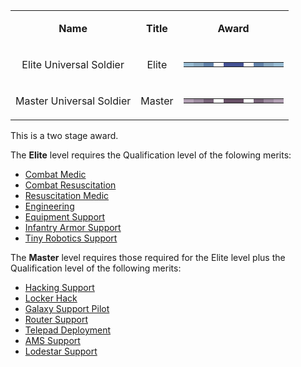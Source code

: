 <table>
<tbody>
<tr class="odd">
<td style="text-align: center;"><p><b>Name</b></p></td>
<td style="text-align: center;"><p><b>Title</b></p></td>
<td style="text-align: center;"><p><b>Award</b></p></td>
</tr>
<tr class="even">
<td style="text-align: center;"><p>Elite Universal Soldier</p></td>
<td style="text-align: center;"><p>Elite</p></td>
<td style="text-align: center;"><table class="bigmerit">
<tr>
<td bgcolor="#99bcd3">
</td>
<td bgcolor="#89a8c0">
</td>
<td bgcolor="#6181a9">
</td>
<td bgcolor="#fefefe">
</td>
<td bgcolor="#445194">
</td>
<td bgcolor="#445194">
</td>
<td bgcolor="#fefefe">
</td>
<td bgcolor="#6181a9">
</td>
<td bgcolor="#89a8c0">
</td>
<td bgcolor="#99bcd3">
</td>
</tr>
</table></td>
</tr>
<tr class="odd">
<td style="text-align: center;"><p>Master Universal Soldier</p></td>
<td style="text-align: center;"><p>Master</p></td>
<td style="text-align: center;"><table class="bigmerit">
<tr>
<td bgcolor="#b2a0b4">
</td>
<td bgcolor="#9c8a9e">
</td>
<td bgcolor="#776378">
</td>
<td bgcolor="#fefefe">
</td>
<td bgcolor="#675066">
</td>
<td bgcolor="#675066">
</td>
<td bgcolor="#fefefe">
</td>
<td bgcolor="#776378">
</td>
<td bgcolor="#9c8a9e">
</td>
<td bgcolor="#b2a0b4">
</td>
</tr>
</table></td>
</tr>
</tbody>
</table>

This is a two stage award.

The **Elite** level requires the Qualification level of the folowing merits:

- [Combat Medic](Combat_Medic.md)
- [Combat Resuscitation](Combat_Resuscitation.md)
- [Resuscitation Medic](Resuscitation_Medic.md)
- [Engineering](<Engineering_(Merit).md>)
- [Equipment Support](Equipment_Support.md)
- [Infantry Armor Support](Infantry_Armor_Support.md)
- [Tiny Robotics Support](Tiny_Robotics_Support.md)

The **Master** level requires those required for the Elite level plus the
Qualification level of the following merits:

- [Hacking Support](Hacking_Support.md)
- [Locker Hack](Locker_Hack.md)
- [Galaxy Support Pilot](Galaxy_Support_Pilot.md)
- [Router Support](Router_Support.md)
- [Telepad Deployment](Telepad_Deployment.md)
- [AMS Support](AMS_Support.md)
- [Lodestar Support](Lodestar_Support.md)
